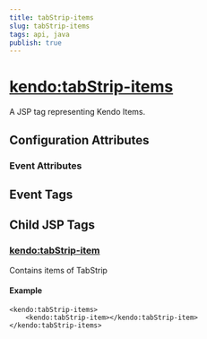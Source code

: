 ```yaml
---
title: tabStrip-items
slug: tabStrip-items
tags: api, java
publish: true
---
```


# <kendo:tabStrip-items>
A JSP tag representing Kendo Items.

## Configuration Attributes


### Event Attributes

## Event Tags
 

## Child JSP Tags

### [<kendo:tabStrip-item>](/api/wrappers/jsp/tabstrip/item)

Contains items of TabStrip

#### Example

    <kendo:tabStrip-items>
        <kendo:tabStrip-item></kendo:tabStrip-item>
    </kendo:tabStrip-items>
 
